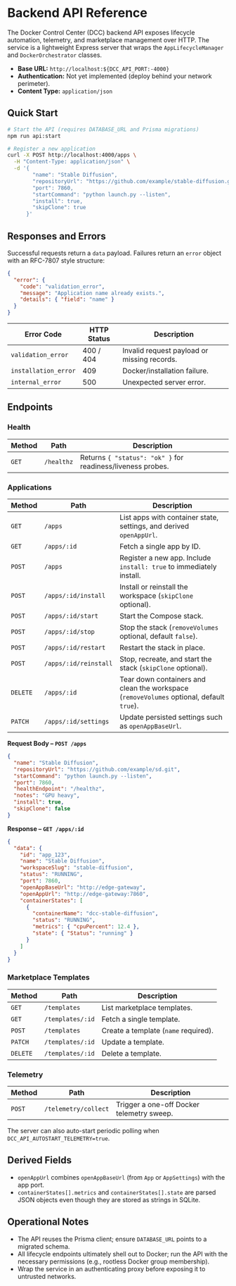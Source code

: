 # Backend API Reference

The Docker Control Center (DCC) backend API exposes lifecycle automation, telemetry, and marketplace
management over HTTP. The service is a lightweight Express server that wraps the
`AppLifecycleManager` and `DockerOrchestrator` classes.

- **Base URL:** `http://localhost:${DCC_API_PORT:-4000}`
- **Authentication:** Not yet implemented (deploy behind your network perimeter).
- **Content Type:** `application/json`

## Quick Start

```bash
# Start the API (requires DATABASE_URL and Prisma migrations)
npm run api:start

# Register a new application
curl -X POST http://localhost:4000/apps \
  -H "Content-Type: application/json" \
  -d '{
        "name": "Stable Diffusion",
        "repositoryUrl": "https://github.com/example/stable-diffusion.git",
        "port": 7860,
        "startCommand": "python launch.py --listen",
        "install": true,
        "skipClone": true
      }'
```

## Responses and Errors

Successful requests return a `data` payload. Failures return an `error` object with
an RFC-7807 style structure:

```json
{
  "error": {
    "code": "validation_error",
    "message": "Application name already exists.",
    "details": { "field": "name" }
  }
}
```

| Error Code | HTTP Status | Description |
| --- | --- | --- |
| `validation_error` | 400 / 404 | Invalid request payload or missing records. |
| `installation_error` | 409 | Docker/installation failure. |
| `internal_error` | 500 | Unexpected server error. |

## Endpoints

### Health

| Method | Path | Description |
| --- | --- | --- |
| `GET` | `/healthz` | Returns `{ "status": "ok" }` for readiness/liveness probes. |

### Applications

| Method | Path | Description |
| --- | --- | --- |
| `GET` | `/apps` | List apps with container state, settings, and derived `openAppUrl`. |
| `GET` | `/apps/:id` | Fetch a single app by ID. |
| `POST` | `/apps` | Register a new app. Include `install: true` to immediately install. |
| `POST` | `/apps/:id/install` | Install or reinstall the workspace (`skipClone` optional). |
| `POST` | `/apps/:id/start` | Start the Compose stack. |
| `POST` | `/apps/:id/stop` | Stop the stack (`removeVolumes` optional, default `false`). |
| `POST` | `/apps/:id/restart` | Restart the stack in place. |
| `POST` | `/apps/:id/reinstall` | Stop, recreate, and start the stack (`skipClone` optional). |
| `DELETE` | `/apps/:id` | Tear down containers and clean the workspace (`removeVolumes` optional, default `true`). |
| `PATCH` | `/apps/:id/settings` | Update persisted settings such as `openAppBaseUrl`. |

**Request Body – `POST /apps`**

```json
{
  "name": "Stable Diffusion",
  "repositoryUrl": "https://github.com/example/sd.git",
  "startCommand": "python launch.py --listen",
  "port": 7860,
  "healthEndpoint": "/healthz",
  "notes": "GPU heavy",
  "install": true,
  "skipClone": false
}
```

**Response – `GET /apps/:id`**

```json
{
  "data": {
    "id": "app_123",
    "name": "Stable Diffusion",
    "workspaceSlug": "stable-diffusion",
    "status": "RUNNING",
    "port": 7860,
    "openAppBaseUrl": "http://edge-gateway",
    "openAppUrl": "http://edge-gateway:7860",
    "containerStates": [
      {
        "containerName": "dcc-stable-diffusion",
        "status": "RUNNING",
        "metrics": { "cpuPercent": 12.4 },
        "state": { "Status": "running" }
      }
    ]
  }
}
```

### Marketplace Templates

| Method | Path | Description |
| --- | --- | --- |
| `GET` | `/templates` | List marketplace templates. |
| `GET` | `/templates/:id` | Fetch a single template. |
| `POST` | `/templates` | Create a template (`name` required). |
| `PATCH` | `/templates/:id` | Update a template. |
| `DELETE` | `/templates/:id` | Delete a template. |

### Telemetry

| Method | Path | Description |
| --- | --- | --- |
| `POST` | `/telemetry/collect` | Trigger a one-off Docker telemetry sweep. |

The server can also auto-start periodic polling when `DCC_API_AUTOSTART_TELEMETRY=true`.

## Derived Fields

- `openAppUrl` combines `openAppBaseUrl` (from `App` or `AppSettings`) with the app port.
- `containerStates[].metrics` and `containerStates[].state` are parsed JSON objects even
  though they are stored as strings in SQLite.

## Operational Notes

- The API reuses the Prisma client; ensure `DATABASE_URL` points to a migrated schema.
- All lifecycle endpoints ultimately shell out to Docker; run the API with the necessary
  permissions (e.g., rootless Docker group membership).
- Wrap the service in an authenticating proxy before exposing it to untrusted networks.
